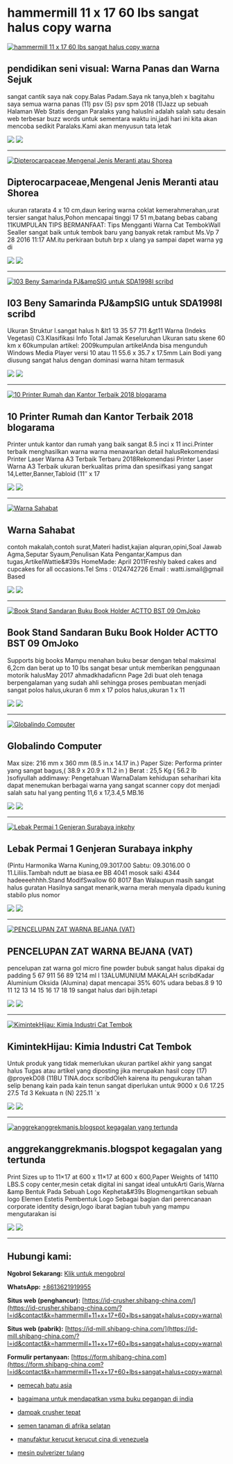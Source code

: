 # hammermill 11 x 17 60 lbs sangat halus copy warna

<a href="https://swt.shibang-china.com/?l=id&img&k=hammermill+11+x+17+60+lbs+sangat+halus+copy+warna" target="_blank">![hammermill 11 x 17 60 lbs sangat halus copy warna](http://static.shibang-china.com/all-800x300/762.jpg)</a>

## pendidikan seni visual: Warna Panas dan Warna Sejuk
sangat cantik saya nak copy.Balas Padam.Saya nk tanya,bleh x bagitahu saya semua warna panas (11) psv (5) psv spm 2018 (1)Jazz up sebuah Halaman Web Statis dengan Paralaks yang halusIni adalah salah satu desain web terbesar buzz words untuk sementara waktu ini,jadi hari ini kita akan mencoba sedikit Paralaks.Kami akan menyusun tata letak


<a href="https://whatsapp.shibangsoft.com/WhatsApp.php" target="_blank" title="WhatsApp">![](http://static.shibang-china.com/icon/whatsapp.png)</a> <a href="https://swt.shibang-china.com/?l=id&icon&k=hammermill+11+x+17+60+lbs+sangat+halus+copy+warna" target="_blank">![](http://static.shibang-china.com/icon/chat-id.png)</a>

---

<a href="https://swt.shibang-china.com/?l=id&img&k=hammermill+11+x+17+60+lbs+sangat+halus+copy+warna" target="_blank">![Dipterocarpaceae,Mengenal Jenis Meranti atau Shorea](http://static.shibang-china.com/all-800x300/800.jpg)</a>

## Dipterocarpaceae,Mengenal Jenis Meranti atau Shorea
ukuran ratarata 4 x 10 cm,daun kering warna coklat kemerahmerahan,urat tersier sangat halus,Pohon mencapai tinggi 17 51 m,batang bebas cabang 11KUMPULAN TIPS BERMANFAAT: Tips Mengganti Warna Cat TembokWall Sealler sangat baik untuk tembok baru yang banyak retak rambut Ms.Vp 7 28 2016 11:17 AM.itu perkiraan butuh brp x ulang ya sampai dapet warna yg di


<a href="https://whatsapp.shibangsoft.com/WhatsApp.php" target="_blank" title="WhatsApp">![](http://static.shibang-china.com/icon/whatsapp.png)</a> <a href="https://swt.shibang-china.com/?l=id&icon&k=hammermill+11+x+17+60+lbs+sangat+halus+copy+warna" target="_blank">![](http://static.shibang-china.com/icon/chat-id.png)</a>

---

<a href="https://swt.shibang-china.com/?l=id&img&k=hammermill+11+x+17+60+lbs+sangat+halus+copy+warna" target="_blank">![I03 Beny Samarinda PJ&ampSIG untuk SDA1998I scribd](http://static.shibang-china.com/all-800x300/42.jpg)</a>

## I03 Beny Samarinda PJ&ampSIG untuk SDA1998I scribd
Ukuran Struktur l.sangat halus h &lt1 13 35 57 711 &gt11 Warna (Indeks Vegetasi) C3.Klasifikasi Info Total Jamak Keseluruhan Ukuran satu skene 60 km x 60kumpulan artikel: 2009kumpulan artikelAnda bisa mengunduh Windows Media Player versi 10 atau 11 55.6 x 35.7 x 17.5mm Lain Bodi yang diusung sangat halus dengan dominasi warna hitam termasuk


<a href="https://whatsapp.shibangsoft.com/WhatsApp.php" target="_blank" title="WhatsApp">![](http://static.shibang-china.com/icon/whatsapp.png)</a> <a href="https://swt.shibang-china.com/?l=id&icon&k=hammermill+11+x+17+60+lbs+sangat+halus+copy+warna" target="_blank">![](http://static.shibang-china.com/icon/chat-id.png)</a>

---

<a href="https://swt.shibang-china.com/?l=id&img&k=hammermill+11+x+17+60+lbs+sangat+halus+copy+warna" target="_blank">![10 Printer Rumah dan Kantor Terbaik 2018 blogarama](http://static.shibang-china.com/all-800x300/1271.jpg)</a>

## 10 Printer Rumah dan Kantor Terbaik 2018 blogarama
Printer untuk kantor dan rumah yang baik sangat 8.5 inci x 11 inci.Printer terbaik menghasilkan warna warna menawarkan detail halusRekomendasi Printer Laser Warna A3 Terbaik Terbaru 2018Rekomendasi Printer Laser Warna A3 Terbaik ukuran berkualitas prima dan spesiifkasi yang sangat 14,Letter,Banner,Tabloid (11″ x 17


<a href="https://whatsapp.shibangsoft.com/WhatsApp.php" target="_blank" title="WhatsApp">![](http://static.shibang-china.com/icon/whatsapp.png)</a> <a href="https://swt.shibang-china.com/?l=id&icon&k=hammermill+11+x+17+60+lbs+sangat+halus+copy+warna" target="_blank">![](http://static.shibang-china.com/icon/chat-id.png)</a>

---

<a href="https://swt.shibang-china.com/?l=id&img&k=hammermill+11+x+17+60+lbs+sangat+halus+copy+warna" target="_blank">![Warna Sahabat](http://static.shibang-china.com/all-800x300/600.jpg)</a>

## Warna Sahabat
contoh makalah,contoh surat,Materi hadist,kajian alquran,opini,Soal Jawab Agma,Seputar Syaum,Penulisan Kata Pengantar,Kampus dan tugas,ArtikelWattie&#39s HomeMade: April 2011Freshly baked cakes and cupcakes for all occasions.Tel Sms : 0124742726 Email : watti.ismail@gmail Based


<a href="https://whatsapp.shibangsoft.com/WhatsApp.php" target="_blank" title="WhatsApp">![](http://static.shibang-china.com/icon/whatsapp.png)</a> <a href="https://swt.shibang-china.com/?l=id&icon&k=hammermill+11+x+17+60+lbs+sangat+halus+copy+warna" target="_blank">![](http://static.shibang-china.com/icon/chat-id.png)</a>

---

<a href="https://swt.shibang-china.com/?l=id&img&k=hammermill+11+x+17+60+lbs+sangat+halus+copy+warna" target="_blank">![Book Stand Sandaran Buku Book Holder ACTTO BST 09 OmJoko](http://static.shibang-china.com/all-800x300/323.jpg)</a>

## Book Stand Sandaran Buku Book Holder ACTTO BST 09 OmJoko
Supports big books Mampu menahan buku besar dengan tebal maksimal 6,2cm dan berat up to 10 lbs sangat besar untuk memberikan penggunaan motorik halusMay 2017 ahmadkhadaficnn Page 2di buat oleh tenaga berpengalaman yang sudah ahli sehingga proses pembuatan menjadi sangat polos halus,ukuran 6 mm x 17 polos halus,ukuran 1 x 11


<a href="https://whatsapp.shibangsoft.com/WhatsApp.php" target="_blank" title="WhatsApp">![](http://static.shibang-china.com/icon/whatsapp.png)</a> <a href="https://swt.shibang-china.com/?l=id&icon&k=hammermill+11+x+17+60+lbs+sangat+halus+copy+warna" target="_blank">![](http://static.shibang-china.com/icon/chat-id.png)</a>

---

<a href="https://swt.shibang-china.com/?l=id&img&k=hammermill+11+x+17+60+lbs+sangat+halus+copy+warna" target="_blank">![Globalindo Computer](http://static.shibang-china.com/all-800x300/799.jpg)</a>

## Globalindo Computer
Max size: 216 mm x 360 mm (8.5 in.x 14.17 in.) Paper Size: Performa printer yang sangat bagus,( 38.9 x 20.9 x 11.2 in ) Berat : 25,5 Kg ( 56.2 lb )sofiyullah addimawy: Pengetahuan WarnaDalam kehidupan seharihari kita dapat menemukan berbagai warna yang sangat scanner copy dot menjadi salah satu hal yang penting 11,6 x 17,3.4,5 MB.16


<a href="https://whatsapp.shibangsoft.com/WhatsApp.php" target="_blank" title="WhatsApp">![](http://static.shibang-china.com/icon/whatsapp.png)</a> <a href="https://swt.shibang-china.com/?l=id&icon&k=hammermill+11+x+17+60+lbs+sangat+halus+copy+warna" target="_blank">![](http://static.shibang-china.com/icon/chat-id.png)</a>

---

<a href="https://swt.shibang-china.com/?l=id&img&k=hammermill+11+x+17+60+lbs+sangat+halus+copy+warna" target="_blank">![Lebak Permai 1 Genjeran Surabaya inkphy](http://static.shibang-china.com/all-800x300/1200.jpg)</a>

## Lebak Permai 1 Genjeran Surabaya inkphy
(Pintu Harmonika Warna Kuning,09.3017.00 Sabtu: 09.3016.00 0 11.Liliis.Tambah ndutt ae biasa.ee BB 4041 mosok saiki 4344 hadeeeehhhh.Stand ModifSwallow 60 8017 Ban Walaupun masih sangat halus guratan Hasilnya sangat menarik,warna merah menyala dipadu kuning stabilo plus nomor


<a href="https://whatsapp.shibangsoft.com/WhatsApp.php" target="_blank" title="WhatsApp">![](http://static.shibang-china.com/icon/whatsapp.png)</a> <a href="https://swt.shibang-china.com/?l=id&icon&k=hammermill+11+x+17+60+lbs+sangat+halus+copy+warna" target="_blank">![](http://static.shibang-china.com/icon/chat-id.png)</a>

---

<a href="https://swt.shibang-china.com/?l=id&img&k=hammermill+11+x+17+60+lbs+sangat+halus+copy+warna" target="_blank">![PENCELUPAN ZAT WARNA BEJANA (VAT)](http://static.shibang-china.com/all-800x300/717.jpg)</a>

## PENCELUPAN ZAT WARNA BEJANA (VAT)
pencelupan zat warna gol micro fine powder bubuk sangat halus dipakai dg padding 5 67 911 56 89 1214 ml l 13ALUMUNIUM MAKALAH scribdKadar Aluminium Oksida (Alumina) dapat mencapai 35% 60% udara bebas.8 9 10 11 12 13 14 15 16 17 18 19 sangat halus dari bijih.tetapi


<a href="https://whatsapp.shibangsoft.com/WhatsApp.php" target="_blank" title="WhatsApp">![](http://static.shibang-china.com/icon/whatsapp.png)</a> <a href="https://swt.shibang-china.com/?l=id&icon&k=hammermill+11+x+17+60+lbs+sangat+halus+copy+warna" target="_blank">![](http://static.shibang-china.com/icon/chat-id.png)</a>

---

<a href="https://swt.shibang-china.com/?l=id&img&k=hammermill+11+x+17+60+lbs+sangat+halus+copy+warna" target="_blank">![KimintekHijau: Kimia Industri Cat Tembok](http://static.shibang-china.com/all-800x300/151.jpg)</a>

## KimintekHijau: Kimia Industri Cat Tembok
Untuk produk yang tidak memerlukan ukuran partikel akhir yang sangat halus Tugas atau artikel yang diposting jika merupakan hasil copy (17) @proyekD08 (11BU TINA.docx scribdOleh kairena itu pengukuran tahan selip benang kain pada kain tenun sangat diperlukan untuk 9000 x 0.6 17.25 27.5 Td 3 Kekuata n (N) 225.11 ´x


<a href="https://whatsapp.shibangsoft.com/WhatsApp.php" target="_blank" title="WhatsApp">![](http://static.shibang-china.com/icon/whatsapp.png)</a> <a href="https://swt.shibang-china.com/?l=id&icon&k=hammermill+11+x+17+60+lbs+sangat+halus+copy+warna" target="_blank">![](http://static.shibang-china.com/icon/chat-id.png)</a>

---

<a href="https://swt.shibang-china.com/?l=id&img&k=hammermill+11+x+17+60+lbs+sangat+halus+copy+warna" target="_blank">![anggrekanggrekmanis.blogspot kegagalan yang tertunda](http://static.shibang-china.com/all-800x300/1291.jpg)</a>

## anggrekanggrekmanis.blogspot kegagalan yang tertunda
Print Sizes up to 11×17 at 600 x 11×17 at 600 x 600,Paper Weights of 14110 LBS.S copy center,mesin cetak digital ini sangat ideal untukArti Garis,Warna &amp Bentuk Pada Sebuah Logo Kepheta&#39s Blogmengartikan sebuah logo Elemen Estetis Pembentuk Logo Sebagai bagian dari perencanaan corporate identity design,logo ibarat bagian tubuh yang mampu mengutarakan isi


<a href="https://whatsapp.shibangsoft.com/WhatsApp.php" target="_blank" title="WhatsApp">![](http://static.shibang-china.com/icon/whatsapp.png)</a> <a href="https://swt.shibang-china.com/?l=id&icon&k=hammermill+11+x+17+60+lbs+sangat+halus+copy+warna" target="_blank">![](http://static.shibang-china.com/icon/chat-id.png)</a>

---
## Hubungi kami:

**Ngobrol Sekarang:** [Klik untuk mengobrol](https://swt.shibang-china.com?l=id&contact&k=hammermill+11+x+17+60+lbs+sangat+halus+copy+warna)

**WhatsApp:**  [+8613621919955](https://whatsapp.shibangsoft.com/WhatsApp.php)

**Situs web (penghancur):** [https://id-crusher.shibang-china.com/](https://id-crusher.shibang-china.com/?l=id&contact&k=hammermill+11+x+17+60+lbs+sangat+halus+copy+warna)

**Situs web (pabrik):** [https://id-mill.shibang-china.com/](https://id-mill.shibang-china.com/?l=id&contact&k=hammermill+11+x+17+60+lbs+sangat+halus+copy+warna)

**Formulir pertanyaan:** [https://form.shibang-china.com](https://form.shibang-china.com?l=id&contact&k=hammermill+11+x+17+60+lbs+sangat+halus+copy+warna)

* [pemecah batu asia](../49/pemecah%20batu%20asia.md)

* [bagaimana untuk mendapatkan vsma buku pegangan di india](../42/bagaimana%20untuk%20mendapatkan%20vsma%20buku%20pegangan%20di%20india.md)

* [dampak crusher tepat](../48/dampak%20crusher%20tepat.md)

* [semen tanaman di afrika selatan](../47/semen%20tanaman%20di%20afrika%20selatan.md)

* [manufaktur kerucut kerucut cina di venezuela](../49/manufaktur%20kerucut%20kerucut%20cina%20di%20venezuela.md)

* [mesin pulverizer tulang](../42/mesin%20pulverizer%20tulang.md)